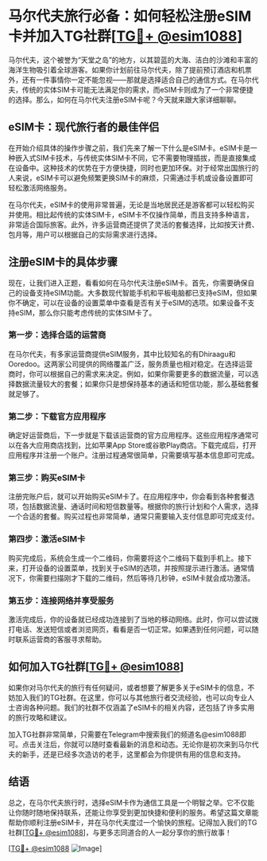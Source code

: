 # 马尔代夫旅行必备：如何轻松注册eSIM卡并加入TG社群[[TG💪+ @esim1088](https://t.me/s/esim1088)]

马尔代夫，这个被誉为“天堂之岛”的地方，以其碧蓝的大海、洁白的沙滩和丰富的海洋生物吸引着全球游客。如果你计划前往马尔代夫，除了提前预订酒店和机票外，还有一件事情你一定不能忽视——那就是选择适合自己的通信方式。在马尔代夫，传统的实体SIM卡可能无法满足你的需求，而eSIM卡则成为了一个非常便捷的选择。那么，如何在马尔代夫注册eSIM卡呢？今天就来跟大家详细聊聊。

## eSIM卡：现代旅行者的最佳伴侣

在开始介绍具体的操作步骤之前，我们先来了解一下什么是eSIM卡。eSIM卡是一种嵌入式SIM卡技术，与传统实体SIM卡不同，它不需要物理插拔，而是直接集成在设备中。这种技术的优势在于方便快捷，同时也更加环保。对于经常出国旅行的人来说，eSIM卡可以避免频繁更换SIM卡的麻烦，只需通过手机或设备设置即可轻松激活网络服务。

在马尔代夫，eSIM卡的使用非常普遍，无论是当地居民还是游客都可以轻松购买并使用。相比起传统的实体SIM卡，eSIM卡不仅操作简单，而且支持多种语言，非常适合国际旅客。此外，许多运营商还提供了灵活的套餐选择，比如按天计费、包月等，用户可以根据自己的实际需求进行选择。

## 注册eSIM卡的具体步骤

现在，让我们进入正题，看看如何在马尔代夫注册eSIM卡。首先，你需要确保自己的设备支持eSIM功能。大多数现代智能手机和平板电脑都已支持eSIM，但如果你不确定，可以在设备的设置菜单中查看是否有关于eSIM的选项。如果设备不支持eSIM，那么你只能考虑传统的实体SIM卡了。

### 第一步：选择合适的运营商

在马尔代夫，有多家运营商提供eSIM服务，其中比较知名的有Dhiraagu和Ooredoo。这两家公司提供的网络覆盖广泛，服务质量也相对稳定。在选择运营商时，你可以根据自己的需求来决定。例如，如果你需要更多的数据流量，可以选择数据流量较大的套餐；如果你只是想保持基本的通话和短信功能，那么基础套餐就足够了。

### 第二步：下载官方应用程序

确定好运营商后，下一步就是下载该运营商的官方应用程序。这些应用程序通常可以在各大应用商店找到，比如苹果App Store或谷歌Play商店。下载完成后，打开应用程序并注册一个账户。注册过程通常很简单，只需要填写基本信息即可完成。

### 第三步：购买eSIM卡

注册完账户后，就可以开始购买eSIM卡了。在应用程序中，你会看到各种套餐选项，包括数据流量、通话时间和短信数量等。根据你的旅行计划和个人需求，选择一个合适的套餐。购买过程也非常简单，通常只需要输入支付信息即可完成支付。

### 第四步：激活eSIM卡

购买完成后，系统会生成一个二维码，你需要将这个二维码下载到手机上。接下来，打开设备的设置菜单，找到关于eSIM的选项，并按照提示进行激活。通常情况下，你需要扫描刚才下载的二维码，然后等待几秒钟，eSIM卡就会成功激活。

### 第五步：连接网络并享受服务

激活完成后，你的设备就已经成功连接到了当地的移动网络。此时，你可以尝试拨打电话、发送短信或者浏览网页，看看是否一切正常。如果遇到任何问题，可以随时联系运营商的客服寻求帮助。

## 如何加入TG社群[[TG💪+ @esim1088](https://t.me/s/esim1088)]

如果你对马尔代夫的旅行有任何疑问，或者想要了解更多关于eSIM卡的信息，不妨加入我们的TG社群。在这里，你可以与其他旅行者交流经验，也可以向专业人士咨询各种问题。我们的社群不仅涵盖了eSIM卡的相关内容，还包括了许多实用的旅行攻略和建议。

加入TG社群非常简单，只需要在Telegram中搜索我们的频道名@esim1088即可。点击关注后，你就可以随时查看最新的消息和动态。无论你是初次来到马尔代夫的新手，还是已经多次造访的老手，这里都会为你提供有用的信息和支持。

## 结语

总之，在马尔代夫旅行时，选择eSIM卡作为通信工具是一个明智之举。它不仅能让你随时随地保持联系，还能让你享受到更加快捷和便利的服务。希望这篇文章能帮助你顺利注册eSIM卡，并在马尔代夫度过一个愉快的旅程。记得加入我们的TG社群[[TG💪+ @esim1088](https://t.me/s/esim1088)]，与更多志同道合的人一起分享你的旅行故事！

[[TG💪+ @esim1088](https://t.me/s/esim1088) ![Image](https://i.postimg.cc/4NQfJmqS/Snipaste-2025-05-13-00-14-12.png)]